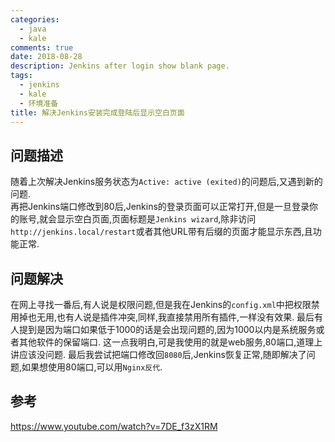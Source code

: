```yaml
---
categories:
  - java
  - kale
comments: true
date: 2018-08-28
description: Jenkins after login show blank page.
tags:
  - jenkins
  - kale
  - 环境准备
title: 解决Jenkins安装完成登陆后显示空白页面
---
```



## 问题描述
随着上次解决Jenkins服务状态为`Active: active (exited)`的问题后,又遇到新的问题.  
再把Jenkins端口修改到80后,Jenkins的登录页面可以正常打开,但是一旦登录你的账号,就会显示空白页面,页面标题是`Jenkins wizard`,除非访问`http://jenkins.local/restart`或者其他URL带有后缀的页面才能显示东西,且功能正常.  

## 问题解决
在网上寻找一番后,有人说是权限问题,但是我在Jenkins的`config.xml`中把权限禁用掉也无用,也有人说是插件冲突,同样,我直接禁用所有插件,一样没有效果. 最后有人提到是因为端口如果低于1000的话是会出现问题的,因为1000以内是系统服务或者其他软件的保留端口. 这一点我明白,可是我使用的就是web服务,80端口,道理上讲应该没问题. 最后我尝试把端口修改回`8080`后,Jenkins恢复正常,随即解决了问题,如果想使用80端口,可以用`Nginx反代`.  

## 参考
https://www.youtube.com/watch?v=7DE_f3zX1RM